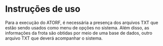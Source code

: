 # Instruções de uso

Para a execução do ATORF, é necessária a presença dos arquivos TXT que estão sendo usados como menu de opções no sistema. Além disso, as informações da frota são obtidas por meio de uma base de dados, outro arquivo TXT que deverá acompanhar o sistema.